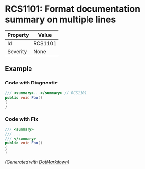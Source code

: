 # RCS1101: Format documentation summary on multiple lines

| Property | Value   |
| -------- | ------- |
| Id       | RCS1101 |
| Severity | None    |

## Example

### Code with Diagnostic

```csharp
/// <summary>...</summary> // RCS1101
public void Foo()
{
}
```

### Code with Fix

```csharp
/// <summary>
/// ...
/// </summary>
public void Foo()
{
}
```


*\(Generated with [DotMarkdown](http://github.com/JosefPihrt/DotMarkdown)\)*